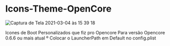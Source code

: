 # Icons-Theme-OpenCore
![Captura de Tela 2021-03-04 às 15 39 18](https://user-images.githubusercontent.com/80064475/110013006-dfe89b00-7cff-11eb-8402-83290ebfaf7f.png)


Icones de Boot Personalizados que fiz pro Opencore
Para versão Opencore 0.6.6 ou mais atual
º Colocar o LauncherPath em Default no config.plist
